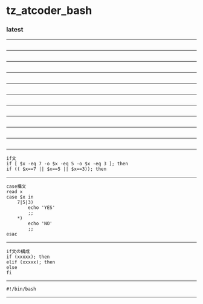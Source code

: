 # tz_atcoder_bash


### latest
---
```

```
---
```

```
---
```

```
---
```

```
---
```

```
---
```

```
---
```

```
---
```

```
---
```

```
---
```

```
---
```
if文
if [ $x -eq 7 -o $x -eq 5 -o $x -eq 3 ]; then
if (( $x==7 || $x==5 || $x==3)); then
```
---
```
case構文
read x
case $x in
    7|5|3)
        echo 'YES'
        ;;
    *)
        echo 'NO'
        ;;
esac
```
---
```
if文の構成
if (xxxxx); then
elif (xxxxx); then
else
fi
```
---
```
#!/bin/bash
```
---
